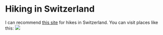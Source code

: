 # Hiking in Switzerland
I can recommend [this site](https://swissfamilyfun.com/) for hikes in Switzerland.
You can visit places like this: ![]([/Users/tiffanyscholier/Documents/oesch.jpeg](https://www.google.com/search?sca_esv=567587230&sxsrf=AM9HkKkzOUhnPDuPc4OD5ImcnUaSS159Rg:1695387860492&q=oeschinensee+hike&tbm=isch&source=lnms&sa=X&ved=2ahUKEwjl_bj5o76BAxVZo_0HHfZwBUcQ0pQJegQIDRAB&biw=1440&bih=821&dpr=2#imgrc=sHpzYpiOw5qZDM)https://www.google.com/search?sca_esv=567587230&sxsrf=AM9HkKkzOUhnPDuPc4OD5ImcnUaSS159Rg:1695387860492&q=oeschinensee+hike&tbm=isch&source=lnms&sa=X&ved=2ahUKEwjl_bj5o76BAxVZo_0HHfZwBUcQ0pQJegQIDRAB&biw=1440&bih=821&dpr=2#imgrc=sHpzYpiOw5qZDM)
